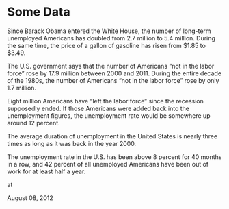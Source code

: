 # Some Data
Since Barack Obama entered the White House, the number of long-term unemployed Americans has doubled from 2.7 million to 5.4 million. During the same time, the price of a gallon of gasoline has risen from $1.85 to $3.49.

The U.S. government says that the number of Americans “not in the labor force” rose by 17.9 million between 2000 and 2011.  During the entire decade of the 1980s, the number of Americans “not in the labor force” rose by only 1.7 million.

Eight million Americans have “left the labor force” since the recession supposedly ended.  If those Americans were added back into the unemployment figures, the unemployment rate would be somewhere up around 12 percent.

The average duration of unemployment in the United States is nearly three times as long as it was back in the year 2000.

The unemployment rate in the U.S. has been above 8 percent for 40 months in a row, and 42 percent of all unemployed Americans have been out of work for at least half a year.








at

August 08, 2012















